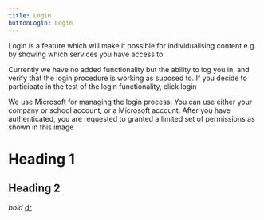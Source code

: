 ```yaml
---
title: Login
buttonLogin: Login
---
```


Login is a feature which will make it possible for individualising content e.g. by showing which services you have access to.

Currently we have no added functionality but the ability to log you in,  and verify that the login procedure is working as suposed to. If you decide to participate in the test of the login functionality, click login

We use Microsoft for managing the login process. You can use either your company or school account, or a Microsoft account. 
After you have authenticated, you are requested to granted a limited set of permissions as shown in this image
  
# Heading 1

## Heading 2

*bold* [dr](https://www.dr.dk)
